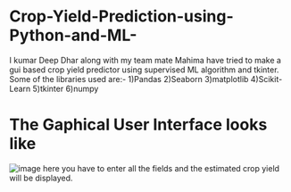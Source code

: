 # Crop-Yield-Prediction-using-Python-and-ML-
I kumar Deep Dhar along with my team mate Mahima have tried to make a gui based crop yield predictor using supervised ML algorithm and tkinter.
Some of the libraries used are:-
1)Pandas
2)Seaborn
3)matplotlib
4)Scikit-Learn
5)tkinter
6)numpy

# The Gaphical User Interface looks like

![image](https://user-images.githubusercontent.com/68948695/147467384-5a758340-5bf3-4bbc-920b-563344cce172.png)
here you have to enter all the fields and the estimated crop yield will be displayed.
